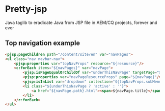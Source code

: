 # Pretty-jsp
Java taglib to eradicate Java from JSP file in AEM/CQ projects, forever and ever

## Top navigation example

```html
<pjsp:pageChildren path="/content/site/en" var="navPages">
<ul class="nav navbar-nav">
    <pjsp:properties var="topNavProps" resource="${resource}"/>
    <c:forEach items="${navPages}" var="navPage">
        <pjsp:isPageEqualOrChildOf var="underThisNavPage" targetPage="${navPage}"/>
        <pjsp:properties var="navPageResourceProps" page="${navPage}"/>
        <pjsp:isInList var="dropdown" collection="${topNavProps.subMenuPages}" target="${navPage.path}"/>
        <li class="${underThisNavPage ? 'active' : ''}">
            <a href="${navPage.path}.html"><span>${navPage.title}</span></a>
        </li>
    </c:forEach>
</ul>
```